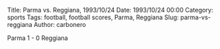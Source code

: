 Title: Parma vs. Reggiana, 1993/10/24
Date: 1993/10/24 00:00
Category: sports
Tags: football, football scores, Parma, Reggiana
Slug: parma-vs-reggiana
Author: carbonero


Parma 1 - 0 Reggiana
